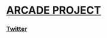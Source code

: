 <h1><a href="https://www.arcade-xyz.ml">ARCADE PROJECT</a></h1>
<h3><a href="https://twitter.com/Itsoon_off">Twitter</a></3>
